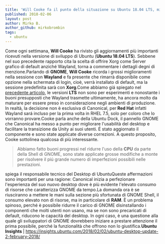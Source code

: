 ```yaml
---
title: 'Will Cooke fa il punto della situazione su Ubuntu 18.04 LTS, migliorano anche le prestazioni di GNOME'
published: 2018-02-06
layout: post
author: Mirko B.
author_github: mirkobrombin
tags:
  - ubuntu
---
```

Come ogni settimana, <strong>Will Cooke</strong> ha rivisto gli aggiornamenti più importanti ricevuti nella versione di sviluppo di Ubuntu (<strong>Ubuntu 18.04 LTS</strong>). Sebbene nel suo precedente rapporto cita la scelta di offrire Xorg come Server grafico di default anziché Wayland, torna a commentare i dettagli degni di menzione.Parlando di <strong>GNOME</strong>, <strong>Will Cooke</strong> ricorda i grossi miglioramenti nella sessione con <strong>Wayland</strong> e fa presente che rimarrà disponibile come opzione nella schermata di login, cioè, verrà installato di default, ma la sessione predefinita sarà con <strong>Xorg</strong>.Come abbiamo giá spiegato nel <a href="https://linuxhub.it/2018/01/29/perche-ubuntu-18-04-lts-utilizzera-xorg-default-non-wayland/">precedente articolo</a>, le versioni <strong>LTS</strong> non sono per esperimenti e nonostante i buoni presupposti che Wayland trasmette ultimamente, ha ancora molto da maturare per essere preso in considerazione negli ambienti di produzione. In realtà, la decisione non è esclusiva di Canonical, per<strong> Red Hat</strong> infatti Wayland sará incluso per la prima volta in RHEL 7.5, solo per coloro che  lo vorranno provare.Cooke parla anche della Ubuntu Dock, il pannello GNOME che Canonical ha messo a punto per migliorare l'usabilità del desktop e facilitare la transizione da Unity ai suoi utenti. É stato aggiornato il componente e sono state applicate diverse correzioni. A questo proposito, Cooke sottolinea qualcosa di più interessante.<blockquote>Abbiamo fatto buoni progressi nel ridurre l'uso della <strong>CPU</strong> da parte della Shell di GNOME, sono state applicate grosse modifiche a monte per risolvere il piú grande numero di imperfezioni possibili nelle prestazioni.</blockquote>spiega il responsabile tecnico del Desktop di UbuntuQueste affermazioni sono importanti per una ragione: Canonical inizia a perfezionare l'esperienza del suo nuovo desktop dove è più evidente l'elevato consumo di risorse che caratterizza GNOME da tempo.La domanda ora è se riusciranno a mettere le mani sulla sezione più sfortunata di GNOME Shell, il consumo elevato non di risorse, ma in particolare di <strong>RAM</strong>. È un problema spinoso, perché è possibile ridurre il carico di GNOME disinstallando i componenti che molti utenti non usano, ma se non sono precaricati di default, riducono le capacità del desktop. In ogni caso, è una questione alla quale gli sviluppatori di GNOME dovrebbero iniziare a prestare attenzione il prima possibile, perché la funzionalità che offrono non lo giustifica.<strong>Ubuntu Insights </strong>| <a href="https://insights.ubuntu.com/2018/02/02/ubuntu-desktop-update-2-february-2018/">https://insights.ubuntu.com/2018/02/02/ubuntu-desktop-update-2-february-2018/</a>